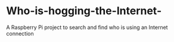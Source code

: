 # Who-is-hogging-the-Internet-
A Raspberry Pi project to search and find who is using an Internet connection
